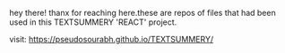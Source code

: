 hey there! 
thanx for reaching here.these are repos of files that had been used in this TEXTSUMMERY 'REACT' project.

visit:   https://pseudosourabh.github.io/TEXTSUMMERY/
